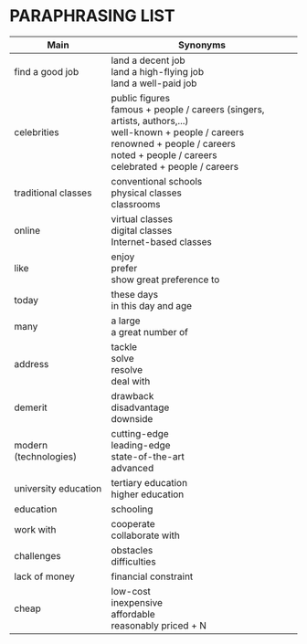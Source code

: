 # PARAPHRASING LIST
| Main | Synonyms |
| ----------- | ----------- |
| find a good job | land a decent job <br/> land a high-flying job <br/> land a well-paid job |
| celebrities | public figures <br/> famous + people / careers (singers, artists, authors,...) <br/> well-known + people / careers <br/> renowned + people / careers <br/> noted + people / careers <br/> celebrated + people / careers |
| traditional classes | conventional schools <br/> physical classes <br/> classrooms |
| online | virtual classes <br/> digital classes <br/> Internet-based classes |
| like | enjoy <br/> prefer <br/> show great preference to |
| today | these days <br/> in this day and age |
| many | a large <br/> a great number of |
| address | tackle <br/> solve <br/> resolve <br/> deal with |
| demerit | drawback <br/> disadvantage <br/> downside |
| modern (technologies) | cutting-edge <br/> leading-edge <br/> state-of-the-art <br/> advanced |
| university education | tertiary education <br/> higher education |
| education | schooling |
| work with | cooperate <br/> collaborate with |
| challenges | obstacles <br/> difficulties |
| lack of money | financial constraint |
| cheap | low-cost <br/> inexpensive <br/> affordable <br/> reasonably priced + N |
